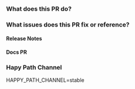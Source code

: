 <!-- Please review the following before submitting a PR:
Che's Contributing Guide: https://github.com/eclipse/che/blob/master/CONTRIBUTING.md
Pull Request Policy: https://github.com/eclipse/che/wiki/Development-Workflow#pull-requests

COMMITTERS: please include labels on each PR. Labels are listed here: https://github.com/eclipse/che/wiki/Labels but at a minimum you should include `kind/..` and `Dev Open Pull Request Status` labels.
-->

### What does this PR do?


### What issues does this PR fix or reference?

<!-- #### Changelog -->
<!-- The changelog will be pulled from the PR's title. 
     Please provide a clear and meaningful title to the PR and don't include issue number -->


#### Release Notes
<!-- markdown to be included in marketing announcement - N/A for bugs -->


#### Docs PR
<!-- Please add a matching PR to [the docs repo](https://github.com/eclipse/che-docs) and link that PR to this issue.
Both will be merged at the same time. -->

### Hapy Path Channel
<!-- Select the Happy Path Channel used for tests.
  `stable` will use the latest che version to run Che-Theia editor.
  `next`   will use the current development che version. May be unstable.

  if omitted, it will use stable
-->
HAPPY_PATH_CHANNEL=stable
